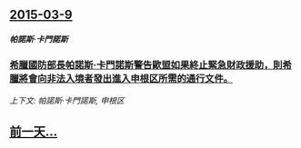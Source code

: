 ## [2015-03-9](/news/2015/03/9/index.md)

##### 帕諾斯·卡門諾斯
### [希臘國防部長帕諾斯·卡門諾斯警告歐盟如果終止緊急財政援助，則希臘將會向非法入境者發出進入申根区所需的通行文件。 ](/news/2015/03/9/希臘國防部長帕諾斯-卡門諾斯警告歐盟如果終止緊急財政援助-則希臘將會向非法入境者發出進入申根区所需的通行文件.md)
_上下文: 帕諾斯·卡門諾斯, 申根区_

## [前一天...](/news/2015/03/8/index.md)

